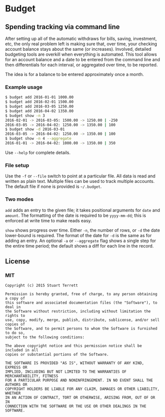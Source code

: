 # Budget

## Spending tracking via command line

After setting up all of the automatic withdraws for bills, saving, investment,
etc, the only real problem left is making sure that, over time, your checking  account
balance stays about the same (or increases). Involved, detailed budgeting
tools are overkill when everything is automated. This tool allows for an account
balance and a date to be entered from the command line and then differentials
for each interval, or aggregated over time, to be reported.

The idea is for a balance to be entered approximately once a month.

### Example usage

```bash
$ budget add 2016-01-01 1000.00
$ budget add 2016-02-01 1500.00
$ budget add 2016-03-05 1250.00
$ budget add 2016-04-02 1350.00
$ budget show -n 3
2016-02-01 -> 2016-03-05: 1500.00 -> 1250.00 | -250
2016-03-05 -> 2016-04-02: 1250.00 -> 1350.00 | 100
$ budget show -d 2016-03-01
2016-03-05 -> 2016-04-02: 1250.00 -> 1350.00 | 100
$ budget show -n 4 --aggregate
2016-01-01 -> 2016-04-02: 1000.00 -> 1350.00 | 350
```

Use `--help` for complete details.

### File setup

Use the `-f` or `--file` switch to point at a particular file. All data is read
and written as plain text. Multiple files can be used to track multiple
accounts. The default file if none is provided is `~/.budget`.

### Two modes

`add` adds an entry to the given file; it takes positional arguments for `date`
and `amount`. The formatting of the date is required to be `yyyy-mm-dd`; this is
enforced at write time to make reads easy.

`show` shows progress over time. Either `-n`, the number of rows, or `-d` the
date lower-bound is required. The format of the date for `-d` is the same as for
adding an entry. An optional `-a` or `--aggregate` flag shows a single step for
the entire time period; the default shows a diff for each line in the record.

## License
### MIT

```
Copyright (c) 2015 Stuart Terrett

Permission is hereby granted, free of charge, to any person obtaining a copy of
this software and associated documentation files (the "Software"), to deal in
the Software without restriction, including without limitation the rights to
use, copy, modify, merge, publish, distribute, sublicense, and/or sell copies of
the Software, and to permit persons to whom the Software is furnished to do so,
subject to the following conditions:

The above copyright notice and this permission notice shall be included in all
copies or substantial portions of the Software.

THE SOFTWARE IS PROVIDED "AS IS", WITHOUT WARRANTY OF ANY KIND, EXPRESS OR
IMPLIED, INCLUDING BUT NOT LIMITED TO THE WARRANTIES OF MERCHANTABILITY, FITNESS
FOR A PARTICULAR PURPOSE AND NONINFRINGEMENT. IN NO EVENT SHALL THE AUTHORS OR
COPYRIGHT HOLDERS BE LIABLE FOR ANY CLAIM, DAMAGES OR OTHER LIABILITY, WHETHER
IN AN ACTION OF CONTRACT, TORT OR OTHERWISE, ARISING FROM, OUT OF OR IN
CONNECTION WITH THE SOFTWARE OR THE USE OR OTHER DEALINGS IN THE SOFTWARE.
```

